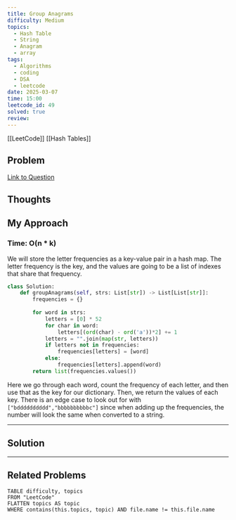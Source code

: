 ```yaml
---
title: Group Anagrams
difficulty: Medium
topics:
  - Hash Table
  - String
  - Anagram
  - array
tags:
  - Algorithms
  - coding
  - DSA
  - leetcode
date: 2025-03-07
time: 15:00
leetcode_id: 49
solved: true
review:
---
```

[[LeetCode]]
[[Hash Tables]]
## Problem
[Link to Question](https://leetcode.com/problems/group-anagrams/description/)


## Thoughts


## My Approach
### Time: O(n * k)
We will store the letter frequencies as a key-value pair in a hash map. The letter frequency is the key, and the values are going to be a list of indexes that share that frequency. 
```python
class Solution:
    def groupAnagrams(self, strs: List[str]) -> List[List[str]]:
        frequencies = {}
  
        for word in strs:
            letters = [0] * 52
            for char in word:
                letters[(ord(char) - ord('a'))*2] += 1
            letters = "".join(map(str, letters))
            if letters not in frequencies:
                frequencies[letters] = [word]
            else:
                frequencies[letters].append(word)
        return list(frequencies.values())     
```
Here we go through each word, count the frequency of each letter, and then use that as the key for our dictionary. Then, we return the values of each key. 
There is an edge case to look out for with `["bdddddddddd","bbbbbbbbbbc"]` since when adding up the frequencies, the number will look the same when converted to a string. 

---
## Solution




---
## Related Problems
```dataview
TABLE difficulty, topics
FROM "LeetCode"
FLATTEN topics AS topic
WHERE contains(this.topics, topic) AND file.name != this.file.name
```